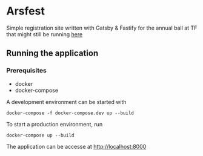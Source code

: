 # Arsfest

Simple registration site written with Gatsby & Fastify for the annual ball at TF that might still be running [here](https://arsfest.tf.fi)

## Running the application
### Prerequisites
- docker
- docker-compose

A development environment can be started with
```
docker-compose -f docker-compose.dev up --build
```

To start a production environment, run
```
docker-compose up --build
```

The application can be accesse at [http://localhost:8000](http://localhost:8000)